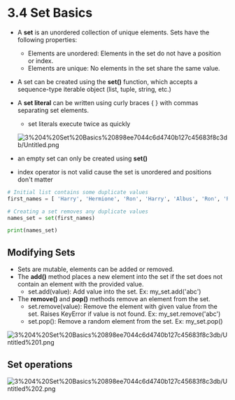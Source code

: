 # 3.4 Set Basics

- A **set** is an unordered collection of unique elements. Sets have the following properties:
    - Elements are unordered: Elements in the set do not have a position or index.
    - Elements are unique: No elements in the set share the same value.
- A set can be created using the **set()** function, which accepts a sequence-type iterable object (list, tuple, string, etc.)
- A **set literal** can be written using curly braces { } with commas separating set elements.
    - set literals execute twice as quickly
    
    ![3%204%20Set%20Basics%20898ee7044c6d4740b127c45683f8c3db/Untitled.png](3%204%20Set%20Basics%20898ee7044c6d4740b127c45683f8c3db/Untitled.png)
    
- an empty set can only be created using **set()**
- index operator is not valid cause the set is unordered and positions don't matter

```python
# Initial list contains some duplicate values
first_names = [ 'Harry', 'Hermione', 'Ron', 'Harry', 'Albus', 'Ron', 'Ron' ]

# Creating a set removes any duplicate values
names_set = set(first_names)

print(names_set)
```

## Modifying Sets

- Sets are mutable, elements can be added or removed.
- The **add()** method places a new element into the set if the set does not contain an element with the provided value.
    - set.add(value): Add value into the set. Ex: my_set.add('abc')
- The **remove()** and **pop()** methods remove an element from the set.
    - set.remove(value): Remove the element with given value from the set. Raises KeyError if value is not found. Ex: my_set.remove('abc')
    - set.pop(): Remove a random element from the set. Ex: my_set.pop()

![3%204%20Set%20Basics%20898ee7044c6d4740b127c45683f8c3db/Untitled%201.png](3%204%20Set%20Basics%20898ee7044c6d4740b127c45683f8c3db/Untitled%201.png)

## Set operations

![3%204%20Set%20Basics%20898ee7044c6d4740b127c45683f8c3db/Untitled%202.png](3%204%20Set%20Basics%20898ee7044c6d4740b127c45683f8c3db/Untitled%202.png)
